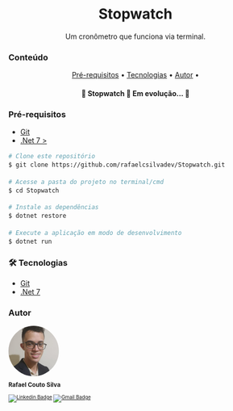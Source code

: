 <h1 align="center">Stopwatch</h1>
<p align="center">Um cronômetro que funciona via terminal.</p>

<h3>Conteúdo</h3>
<p align="center">
    <a href="#pre-requisitos">Pré-requisitos</a> •
    <a href="#tecnologias">Tecnologias</a> •
    <a href="#autor">Autor</a> •
</p>

<h4 align="center"> 
	🚀 Stopwatch 🚀 Em evolução...  🚀
</h4>

<h3 align="left" id="pre-requisitos">Pré-requisitos</h3>
<ul>
    <li>
        <a href="https://git-scm.com/">Git</a>
    </li>
    <li>
        <a href="https://dotnet.microsoft.com/pt-br/download">.Net 7 ></a>
    </li>
</ul>

```bash
# Clone este repositório
$ git clone https://github.com/rafaelcsilvadev/Stopwatch.git

# Acesse a pasta do projeto no terminal/cmd
$ cd Stopwatch

# Instale as dependências
$ dotnet restore

# Execute a aplicação em modo de desenvolvimento
$ dotnet run
```

<h3 align="left" id="tecnologias">🛠 Tecnologias</h3>
<ul>
    <li>
        <a href="https://git-scm.com/">Git</a>
    </li>
    <li>
        <a href="https://dotnet.microsoft.com/pt-br/download/dotnet/7.0">.Net 7</a>
    </li>
</ul>

<h3 align="left">Autor</h3>
 <img style="border-radius: 50%;" src="./readme_assets/autor.jpeg" width="100px;" alt=""/>
 <br />
 <sub>
    <b>Rafael Couto Silva</b>
<sub>


[![Linkedin Badge](https://img.shields.io/badge/-Rafael-blue?style=flat-square&logo=Linkedin&logoColor=white&link=https://www.linkedin.com/in/rafa-couto/)](https://www.linkedin.com/in/rafa-couto/) 
[![Gmail Badge](https://img.shields.io/badge/-rafacsilva016@gmail.com-c14438?style=flat-square&logo=Gmail&logoColor=white&link=mailto:rafacsilva016@gmail.com)](mailto:rafacsilva016@gmail.com)